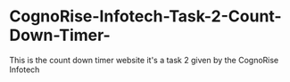 # CognoRise-Infotech-Task-2-Count-Down-Timer-
This is the count down timer website it's a task 2 given by the CognoRise Infotech
